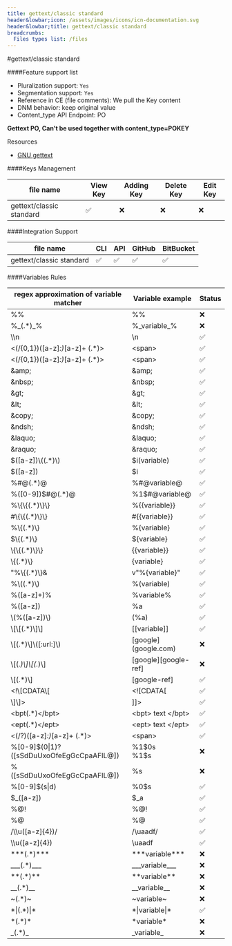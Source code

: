 ```yaml
---
title: gettext/classic standard
header&lowbar;icon: /assets/images/icons/icn-documentation.svg
header&lowbar;title: gettext/classic standard
breadcrumbs:
  Files types list: /files
---
```

#gettext/classic standard

####Feature support list
- Pluralization support: `Yes`
- Segmentation support: `Yes`
- Reference in CE (file comments): We pull the Key content
- DNM behavior: keep original value
- Content&lowbar;type API Endpoint: PO

**Gettext PO, Can't be used together with content_type=POKEY**

Resources

- [GNU gettext](http://www.gnu.org/software/gettext/)
 
 
####Keys Management


|  file name |  View Key |  Adding Key |  Delete Key |  Edit Key |  
| --| --| --| --| --| 
|  gettext/classic standard |   ✅ |  ❌|  ❌|  ❌| 

####Integration Support 

|  file name |  CLI |  API |  GitHub |  BitBucket |  
| --| --| --| --| --| 
|  gettext/classic standard |   ✅ |  ✅|  ✅|  ✅| 


####Variables Rules

| regex approximation of variable matcher |  Variable example |  Status | 
|--|-- |-- | 
| %% | 	%%| 	❌	| 
| %&lowbar;(.*)&lowbar;%	| %&lowbar;variable&lowbar;%	|  ❌	| 
| &bsol;&bsol;n	| &bsol;n	| ✅	| 
| &lt;(/&lbrace;0,1&#125;)([a-z]*:)*[a-z]+ (.*)&gt; |  &lt;span&gt; | 	✅	| 
| &lt;(/&lbrace;0,1&#125;)([a-z]*:)*[a-z]+ (.*)&gt; |  	&lt;span&gt;	| ✅	| 
| &amp;amp; | 	&amp;amp;	|  ✅	| 
| &amp;nbsp;| 	 &amp;nbsp;	| 	✅| 
| &amp;gt;	| &amp;gt;	| 	✅| 
| &amp;lt;	| &amp;lt;	| 	✅| 
| &amp;copy;	| &amp;copy;	| 	✅| 
| &amp;ndsh;| 	&amp;ndsh;	| 	✅| 
| &amp;laquo;| 	&amp;laquo;	| 	✅| 
| &amp;raquo;	| &amp;raquo;	| 	✅| 
| &dollar;([a-z])&bsol;((.*)&bsol;)	| &dollar;i(variable)	|	✅| 
| &dollar;([a-z])| 	&dollar;i	| 	✅| 
| %#@(.*)@	| %#@variable@	| 	✅| 
| %([0-9])&dollar;#@(.*)@	| %1&dollar;#@variable@	| 	✅| 
| %&bsol;&lbrace;&bsol;&lbrace;(.*)&bsol;&#125;&bsol;&#125;| 	%&lbrace;&lbrace;variable&#125;&#125;	| 	✅| 
|  #&bsol;&lbrace;&bsol;&lbrace;(.*)&bsol;&#125;&bsol;&#125;| 	#&lbrace;&lbrace;variable&#125;&#125;	|	✅| 
|  %&bsol;&lbrace;(.*)&bsol;&#125;	| %&lbrace;variable&#125;	| 	✅| 
|  &dollar;&bsol;&lbrace;(.*)&bsol;&#125;	| &dollar;&lbrace;variable&#125;	| 	✅| 
|  &bsol;&lbrace;&bsol;&lbrace;(.*)&bsol;&#125;&bsol;&#125;| 	&lbrace;&lbrace;variable&#125;&#125;	| 	✅| 
|  &bsol;&lbrace;(.*)&bsol;&#125;	| &lbrace;variable&#125;	| 	✅| 
| &quot;%&bsol;&lbrace;(.*)&bsol;&#125;&	| v&quot;%&lbrace;variable&#125;&quot;	| 	✅| 
| %&bsol;((.*)&bsol;)	| %(variable)	| 	✅| 
| %([a-z]+)%	| %variable%	| 	✅| 
| %([a-z])| 	%a	| 	✅| 
| &bsol;(%([a-z])&bsol;)	| (%a)	| 	✅| 
| &bsol;[&bsol;[(.*)&bsol;]&bsol;]	|  [[variable]]	| 	✅| 
| &bsol;[(.*)&bsol;]&bsol;([:url:]&bsol;)	|  [google&rbrack;(google.com)	| ❌	| 
| &bsol;[(.*)&bsol;]&bsol;[(.*)&bsol;]	|  [google&rbrack;[google-ref&rbrack; | 	❌	| 
| &bsol;[(.*)&bsol;]	| [google-ref]	| 	✅| 
| &lt;!&bsol;[CDATA&bsol;[| 	&lt;![CDATA[	| 	✅| 
| &bsol;]&bsol;]&gt;	|  ]]&gt;	| 	✅| 
| &lt;bpt(.*)&lt;/bpt&gt;	| &lt;bpt&gt; text &lt;/bpt&gt;	| 	✅| 
| &lt;ept(.*)&lt;/ept&gt;	| &lt;ept&gt; text &lt;/ept&gt;	| 	✅| 
|  &lt;(/?)([a-z]*:)*[a-z]+ (.*)&gt;| 	&lt;span&gt;		| ✅| 
|  %[0-9]&dollar;(0&verbar;1)?([sSdDuUxoOfeEgGcCpaAFlL@]) | 	%1&dollar;0s <br/>%1&dollar;s	|  ❌	| 
| %([sSdDuUxoOfeEgGcCpaAFlL@])	| %s| 	❌| 
| %[0-9]&dollar;(s&verbar;d)	|  %0&dollar;s	| 	✅| 
| &dollar;&lowbar;([a-z])| 	&dollar;&lowbar;a	| 	✅| 
| %@!	|  %@!	| 	✅| 
| %@	|  %@	| 	✅| 
|  /&bsol;&bsol;u([a-z]&lbrace;4&#125;)/| 	/&bsol;uaadf/	| 	✅| 
|  &bsol;&bsol;u([a-z]&lbrace;4&#125;)| 	&bsol;uaadf		| ✅| 
| &ast;&ast;&ast;(.&ast;)&ast;&ast;&ast;	| &ast;&ast;&ast;variable&ast;&ast;&ast;| 	❌	| 
| &lowbar;&lowbar;&lowbar;(.&ast;)&lowbar;&lowbar;&lowbar;	| &lowbar;&lowbar;&lowbar;variable&lowbar;&lowbar;&lowbar;	| ❌	| 
| &ast;&ast;(.&ast;)&ast;&ast;| 	&ast;&ast;variable&ast;&ast;	| ❌	| 
| &lowbar;&lowbar;(.&ast;)&lowbar;&lowbar;| 	&lowbar;&lowbar;variable&lowbar;&lowbar;	| ❌	| 
| &#126;(.&ast;)&#126;	| &#126;variable&#126;	| ❌	| 
| &ast;&verbar;(.&ast;)&verbar;&ast; | 	&ast;&verbar;variable&verbar;&ast;	| 	✅| 
| &ast;(.&ast;)&ast;	|  &ast;variable&ast;	| ❌	| 
| &lowbar;(.&ast;)&lowbar; | 	&lowbar;variable&lowbar;	| ❌| 
